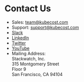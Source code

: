 # Contact Us

* Sales: [team@kubecost.com](mailto:team@kubecost.com)
* Support: [support@kubecost.com](mailto:support@kubecost.com)
* [Slack](https://join.slack.com/t/kubecost/shared\_invite/zt-1dz4a0bb4-InvSsHr9SQsT\_D5PBle2rw)
* [LinkedIn](https://www.linkedin.com/company/kubecost/)
* [Twitter](https://twitter.com/kubecost)
* [YouTube](https://www.youtube.com/channel/UChIoMpeXm85T-kPCW1p9\_PA/featured)
* Mailing Address:\
  Stackwatch, Inc.\
  315 Montgomery Street\
  Floor 9\
  San Francisco, CA 94104
